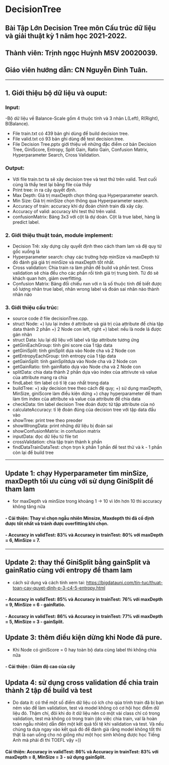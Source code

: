 # DecisionTree
## Bài Tập Lớn Decision Tree môn Cấu trúc dữ liệu và giải thuật kỳ 1 năm học 2021-2022.
## Thành viên: Trịnh ngọc Huỳnh MSV 20020039.
## Giáo viên hướng dẫn: CN Nguyễn Đình Tuân.
***
## 1. Giới thiệu bộ dữ liệu và ouput:
### Input:
-Bộ dữ liệu về Balance-Scale gồm 4 thuộc tính và 3 nhãn L(Left), R(Right), B(Balance).
- File train.txt có 439 bản ghi dùng để build decision tree.
- File valid.txt có 93 bản ghi dùng để test decision.tree.
- File Decision Tree.pptx giới thiệu về những đặc điểm cơ bản Decision Tree, GiniScore, Entropy, Split Gain, Ratio Gain, Confusion Matrix, Hyperparameter Search, Cross Validation.
### Output:
- Với file train.txt ta sẽ xây decision tree và test thử trên valid. Test cuối cùng là thầy test lại bằng file của thầy
- Print tree: in ra cây quyết định.
- Max Depth: Giá trị maxDepth chọn thông qua Hyperparameter search.
- Min Size: Giá trị minSize chọn thông qua Hyperparameter search.
- Accuracy of train: accuracy khi dự đoán chính train đã xây cây.
- Accuracy of valid: accuracy khi test thử trên valid.
- confusionMatrix: Bảng 3x3 với cột là dự doán. Cột là true label, hàng là predict label. 
### 2. Giới thiệu thuật toán, module implement:
- Decision Trê: xây dựng cây quyết định theo cách tham lam và đệ quy từ gốc xuống lá
- Hyperparameter search: chạy các trường hợp minSize và maxDepth từ đó đánh giá giá trị minSize và maxDepth tốt nhất.
- Cross validation: Chia train ra làm phần để build và phần test. Cross validation sẽ chia đều cho các phần rồi tính giá trị trung bình. Từ đó sẽ khách quan hơn, giảm overfitting.
- Confusion Matrix: Bảng đối chiếu nxn với n là số thuộc tính để biết được số lượng nhãn true label, nhãn wrong label và đoán sai nhãn nào thành nhãn nào
### 3. Giới thiệu cấu trúc:
- source code ở file decisionTree.cpp.
- struct Node: 
      +) lưu lại index ở attribute và giá trị của attribute để chia tập data thành 2 phần
      +) 2 Node con left, right
      +) label: nếu là node lá được gán nhãn
- struct Data: lưu lại dữ liệu với label và tập attribute tương ứng
- getGiniEachGroup: tính gini score của 1 tập data
- getGiniSplit: tính giniSplit dựa vào Node cha và 2 Node con
- getEntropyEachGroup: tính entropy của 1 tập data
- getGainSplit: tính gainSplitdựa vào Node cha và 2 Node con
- getGainRatio: tính gainRatio dựa vào Node cha và 2 Node con
- splitData: chia data thành 2 phần dựa vào index của attrivute và value của attribute mang ra chia
- findLabel: tìm label có tỉ lệ cao nhất trong data
- buildTree: 
       +) xây decision tree theo cách đệ quy;
       +) sử dụng maxDepth, MinSize, giniScore làm điều kiện dừng
       +) chạy hyperparameter để tham làm tìm index của attribute và value của attribute để chia data
 - checkData: tìm label decision Tree đoán được từ tập attribute của nó
 - calculateAccuracy: tỉ lệ đoán đúng của decision tree với tập data đầu vào
 - showTree: print tree theo preoder 
 - showWrongData: print những dữ liệu bị đoán sai
 - showConfusionMatrix: in confusion matrix
 - inputData: đọc dữ liệu từ file txt 
 - crossValidation: chia tập train thành k phần 
 - findDataTrainDataTest: chọn trọn k phần 1 phần để test thử và k - 1 phần còn lại để build tree
 ***
 ## Update 1: chạy Hyperparameter tìm minSize, maxDepth tối ưu cùng với sử dụng GiniSplit để tham lam
 - for maxDepth và minSize trong khoảng 1 -> 10 vì lớn hơn 10 thì accuracy không tăng nữa
 #### - Cải thiện: Thay vì chọn ngẫu nhiên Minsize, Maxdepth thì đã cố định được tốt nhất và tránh được overfitting khi chọn. 
 #### - Accuracy in validTest: 83% và Accuracy in trainTest: 80% với maxDepth = 6, MinSize = 7.
 ***
 ## Update 2: thay thể GiniSplit bằng gainSplit và gainRatio cùng với entropy để tham lam
 - cách sử dụng và cách tính xem tai: https://bigdatauni.com/tin-tuc/thuat-toan-cay-quyet-dinh-p-3-c4-5-entropy.html
 ####  - Accuracy in validTest: 85% và Accuracy in trainTest: 76% với maxDepth = 9, MinSize = 6 - gainRatio.
 ####  - Accuracy in validTest: 86% và Accuracy in trainTest: 77% với maxDepth = 5, MinSize = 3 - gainSplit.
 ## Update 3: thêm điều kiện dừng khi Node đã pure.
 - Khi Node có giniScore = 0 hay toàn bộ data cùng label thì không chia nữa
 #### - Cải thiện : Giảm độ cao của cây
 ## Updata 4: sử dụng cross validation để chia train thành 2 tập để build và test
 - Do data ít: có thể một số điểm dữ liệu có ích cho qúa trình train đã bị bạn ném vào để làm validation, test và model không có cơ hội học điểm dữ liệu đó. Thậm chí, đôi khi do ít dữ liệu nên có một vài class chỉ có trong validation, test mà không có trong train (do việc chia train, val là hoàn toàn ngẫu nhiên) dẫn đến một kết quả tồi tệ khi validation và test. Và nếu chúng ta dựa ngay vào kết quả đó để đánh giá rằng model không tốt thì thật là oan uổng cho nó giống như một học sinh không được học Tiếng Anh mà phải đi thi TOEFL vậy =))
 #### Cải thiện: Accuracy in validTest: 86% và Accuracy in trainTest: 83% với maxDepth = 8, MinSize = 3 - sử dụng gainSplit.
